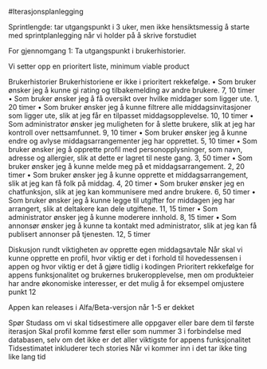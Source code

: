 #Iterasjonsplanlegging

Sprintlengde: tar utgangspunkt i 3 uker, men ikke hensiktsmessig å starte med sprintplanlegging når vi holder på å skrive forstudiet

For gjennomgang 1: Ta utgangspunkt i brukerhistorier. 

Vi setter opp en prioritert liste, minimum viable product

Brukerhistorier Brukerhistoriene er ikke i prioritert rekkefølge. 
• Som bruker ønsker jeg å kunne gi rating og tilbakemelding av andre brukere. 7, 10 timer
• Som bruker ønsker jeg å få oversikt over hvilke middager som ligger ute. 1, 20 timer
• Som bruker ønsker jeg å kunne filtrere alle middagsinvitasjoner som ligger ute, slik at jeg får en tilpasset middagsopplevelse. 10, 10 timer
• Som administrator ønsker jeg muligheten for å slette brukere, slik at jeg har kontroll over nettsamfunnet. 9, 10 timer
• Som bruker ønsker jeg å kunne endre og avlyse middagsarrangementer jeg har opprettet. 5, 10 timer
• Som bruker ønsker jeg å opprette profil med personopplysninger, som navn, adresse og allergier, slik at dette er lagret til neste gang. 3, 50 timer
• Som bruker ønsker jeg å kunne melde meg på et middagsarrangement. 2, 20 timer
• Som bruker ønsker jeg å kunne opprette et middagsarrangement, slik at jeg kan få folk på middag. 4, 20 timer
• Som bruker ønsker jeg en chatfunksjon, slik at jeg kan kommunisere med andre brukere. 6, 50 timer
• Som bruker ønsker jeg å kunne legge til utgifter for middagen jeg har arrangert, slik at deltakere kan dele utgiftene. 11, 15 timer
• Som administrator ønsker jeg å kunne moderere innhold. 8, 15 timer
• Som annonsør ønsker jeg å kunne ta kontakt med administrator, slik at jeg kan få publisert annonser på tjenesten. 12, 5 timer

Diskusjon rundt viktigheten av opprette egen middagsavtale
Når skal vi kunne opprette en profil, hvor viktig er det i forhold til hovedessensen i appen og hvor viktig er det å gjøre tidlig i kodingen
Prioritert rekkefølge for appens funksjonalitet og brukernes brukeropplevelse, men om produkteier har andre økonomiske interesser, er det mulig å for eksempel omjustere punkt 12

Appen kan releases i Alfa/Beta-versjon når 1-5 er dekket

Spør Studass om vi skal tidsestimere alle oppgaver eller bare dem til første iterasjon
Skal profil komme først eller som nummer 3 i forbindelse med databasen, selv om det ikke er det aller viktigste for appens funksjonalitet
Tidsestimatet inkluderer tech stories
Når vi kommer inn i det tar ikke ting like lang tid
